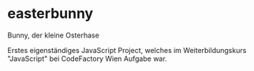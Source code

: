 # easterbunny
Bunny, der kleine Osterhase

Erstes eigenständiges JavaScript Project, welches im Weiterbildungskurs "JavaScript" bei CodeFactory Wien Aufgabe war.
